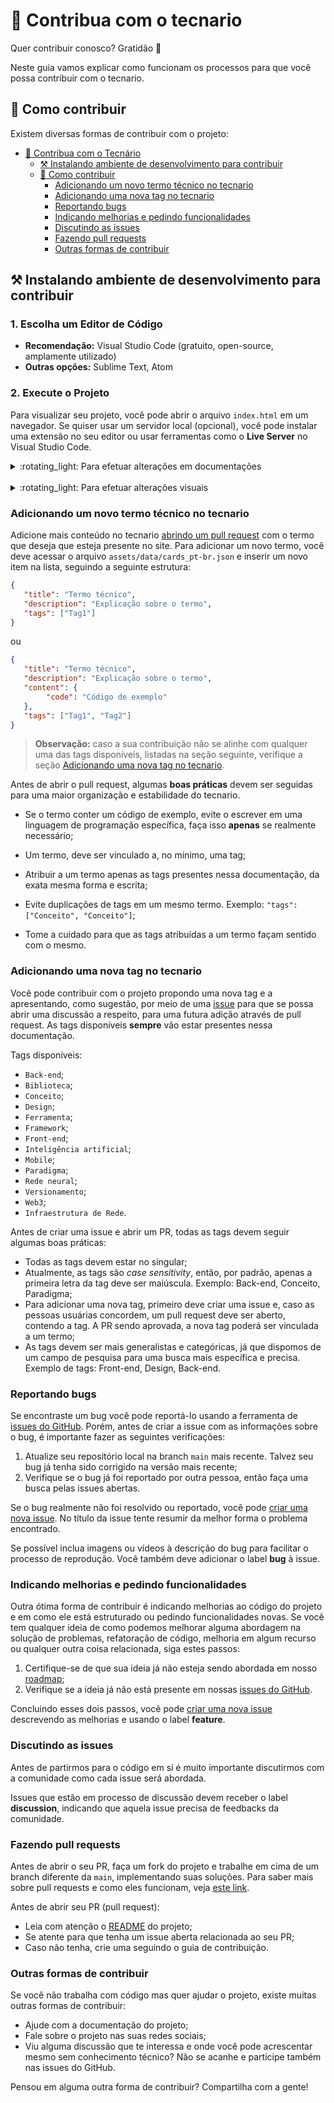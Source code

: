 # 📖 Contribua com o tecnario

Quer contribuir conosco? Gratidão 💙

Neste guia vamos explicar como funcionam os processos para que você possa contribuir com o tecnario.

## 🤔 Como contribuir

Existem diversas formas de contribuir com o projeto:

- [📖 Contribua com o Tecnário](#-contribua-com-o-tecnario)
  - [⚒️ Instalando ambiente de desenvolvimento para contribuir](#️-instalando-ambiente-de-desenvolvimento-para-contribuir)
  - [🤔 Como contribuir](#-como-contribuir)
    - [Adicionando um novo termo técnico no tecnario](#adicionando-um-novo-termo-técnico-no-tecnario)
    - [Adicionando uma nova tag no tecnario](#adicionando-uma-nova-tag-no-tecnario)
    - [Reportando bugs](#reportando-bugs)
    - [Indicando melhorias e pedindo funcionalidades](#indicando-melhorias-e-pedindo-funcionalidades)
    - [Discutindo as issues](#discutindo-as-issues)
    - [Fazendo pull requests](#fazendo-pull-requests)
    - [Outras formas de contribuir](#outras-formas-de-contribuir)

## ⚒️ Instalando ambiente de desenvolvimento para contribuir

### 1. **Escolha um Editor de Código**
   * **Recomendação:** Visual Studio Code (gratuito, open-source, amplamente utilizado)
   * **Outras opções:** Sublime Text, Atom

### 2. **Execute o Projeto**
Para visualizar seu projeto, você pode abrir o arquivo `index.html` em um navegador. Se quiser usar um servidor local (opcional), você pode instalar uma extensão no seu editor ou usar ferramentas como o **Live Server** no Visual Studio Code.

<details>
   <summary>
:rotating_light: Para efetuar alterações em documentações
   </summary>
   Você pode utilizar o Github.Dev para efetuar as alterações em arquivos do tipo markdown para isso é só ir no repositório e apertar a tecla . (ponto)
</details>
<br>
<details>  
   <summary>
      :rotating_light: Para efetuar alterações visuais
   </summary>
Caso queira mexer na parte visual do tecnario, você também vai precisar, antes de executar o projeto:

#### 1. **Instale um pré-processador SASS**
Para compilar SASS em CSS, você precisará de um compilador. Recomendo a leitura do https://sass-lang.com/guide/ 👀

#### 2. **Compile seu SASS**
Para compilar seu SASS em CSS, abra o terminal na pasta do seu projeto e execute:
```bash
sass scss/styles.scss css/styles.css --watch
```
O `--watch` faz com que o SASS fique monitorando alterações no arquivo `.scss` e compile automaticamente.
</details>

### Adicionando um novo termo técnico no tecnario

Adicione mais conteúdo no tecnario [abrindo um pull request](#fazendo-pull-requests) com o termo que deseja que esteja presente no site. Para adicionar um novo termo, você deve acessar o arquivo `assets/data/cards_pt-br.json` e inserir um novo item na lista, seguindo a seguinte estrutura:

```json
{
   "title": "Termo técnico",
   "description": "Explicação sobre o termo",
   "tags": ["Tag1"]
}
```

ou

```json
{
   "title": "Termo técnico",
   "description": "Explicação sobre o termo",
   "content": {
        "code": "Código de exemplo"
   },
   "tags": ["Tag1", "Tag2"]
}
```

> **Observação:** caso a sua contribuição não se alinhe com qualquer uma das tags disponíveis, listadas na seção seguinte, verifique a seção [Adicionando uma nova tag no tecnario](#adicionando-uma-nova-tag-no-tecnario).

Antes de abrir o pull request, algumas **boas práticas** devem ser seguidas para uma maior organização e estabilidade do tecnario.


- Se o termo conter um código de exemplo, evite o escrever em uma linguagem de programação específica, faça isso **apenas** se realmente necessário;
- Um termo, deve ser vinculado a, no mínimo, uma tag;

- Atribuir a um termo apenas as tags presentes nessa documentação, da exata mesma forma e escrita;
- Evite duplicações de tags em um mesmo termo. Exemplo: `"tags": ["Conceito", "Conceito"]`;

- Tome a cuidado para que as tags atribuídas a um termo façam sentido com o mesmo.


### Adicionando uma nova tag no tecnario

Você pode contribuir com o projeto propondo uma nova tag e a apresentando, como sugestão, por meio de uma [issue](https://github.com/levxyca/tecnario/issues) para que se possa abrir uma discussão a respeito, para uma futura adição através de pull request. As tags disponíveis **sempre** vão estar presentes nessa documentação.


Tags disponíveis:

- `Back-end`;
- `Biblioteca`;
- `Conceito`;
- `Design`;
- `Ferramenta`;
- `Framework`;
- `Front-end`;
- `Inteligência artificial`;
- `Mobile`;
- `Paradigma`;
- `Rede neural`;
- `Versionamento`;
- `Web3`;
- `Infraestrutura de Rede`.

Antes de criar uma issue e abrir um PR, todas as tags devem seguir algumas boas práticas:


- Todas as tags devem estar no singular;
- Atualmente, as tags são _case sensitivity_, então, por padrão, apenas a primeira letra da tag deve ser maiúscula. Exemplo: Back-end, Conceito, Paradigma;
- Para adicionar uma nova tag, primeiro deve criar uma issue e, caso as pessoas usuárias concordem, um pull request deve ser aberto, contendo a tag. A PR sendo aprovada, a nova tag poderá ser vinculada a um termo;
- As tags devem ser mais generalistas e categóricas, já que dispomos de um campo de pesquisa para uma busca mais específica e precisa. Exemplo de tags: Front-end, Design, Back-end.

### Reportando bugs

Se encontraste um bug você pode reportá-lo usando a ferramenta de
[issues do GitHub](https://github.com/levxyca/tecnario/issues). Porém, antes de criar a issue com as informações sobre o bug, é importante fazer as seguintes verificações:

1. Atualize seu repositório local na branch `main` mais recente. Talvez seu bug já tenha sido corrigido na versão mais recente;
2. Verifique se o bug já foi reportado por outra pessoa, então faça uma busca pelas issues abertas.

Se o bug realmente não foi resolvido ou reportado, você pode
[criar uma nova issue](https://github.com/levxyca/tecnario/issues/new). No
título da issue tente resumir da melhor forma o problema encontrado.

Se possível inclua imagens ou vídeos à descrição do bug para facilitar o processo de reprodução. Você também deve adicionar o label **bug** à issue.

### Indicando melhorias e pedindo funcionalidades

Outra ótima forma de contribuir é indicando melhorias ao código do projeto e em como ele está estruturado ou pedindo funcionalidades novas. Se você tem qualquer ideia de como podemos melhorar alguma abordagem na solução de problemas, refatoração de código, melhoria em algum recurso ou qualquer outra coisa relacionada, siga estes passos:

1. Certifique-se de que sua ideia já não esteja sendo abordada em nosso [roadmap](./ROADMAP.md);
2. Verifique se a ideia já não está presente em nossas [issues do GitHub](https://github.com/levxyca/tecnario/issues).

Concluindo esses dois passos, você pode [criar uma nova issue](https://github.com/levxyca/tecnario/issues/new) descrevendo as melhorias e usando o label **feature**.

### Discutindo as issues

Antes de partirmos para o código em si é muito importante discutirmos com a comunidade como cada issue será abordada.

Issues que estão em processo de discussão devem receber o label **discussion**, indicando que aquela issue precisa de feedbacks da comunidade.

### Fazendo pull requests

Antes de abrir o seu PR, faça um fork do projeto e trabalhe em cima de um branch diferente da `main`, implementando suas soluções. Para saber mais sobre pull requests e como eles funcionam, veja [este link](https://help.github.com/articles/about-pull-requests/).

Antes de abrir seu PR (pull request):

- Leia com atenção o [README](./README.md) do projeto;
- Se atente para que tenha um issue aberta relacionada ao seu PR;
- Caso não tenha, crie uma seguindo o guia de contribuição.

### Outras formas de contribuir

Se você não trabalha com código mas quer ajudar o projeto, existe muitas outras formas de contribuir:

- Ajude com a documentação do projeto;
- Fale sobre o projeto nas suas redes sociais;
- Viu alguma discussão que te interessa e onde você pode acrescentar mesmo sem conhecimento técnico? Não se acanhe e participe também nas issues do GitHub.

Pensou em alguma outra forma de contribuir? Compartilha com a gente!
